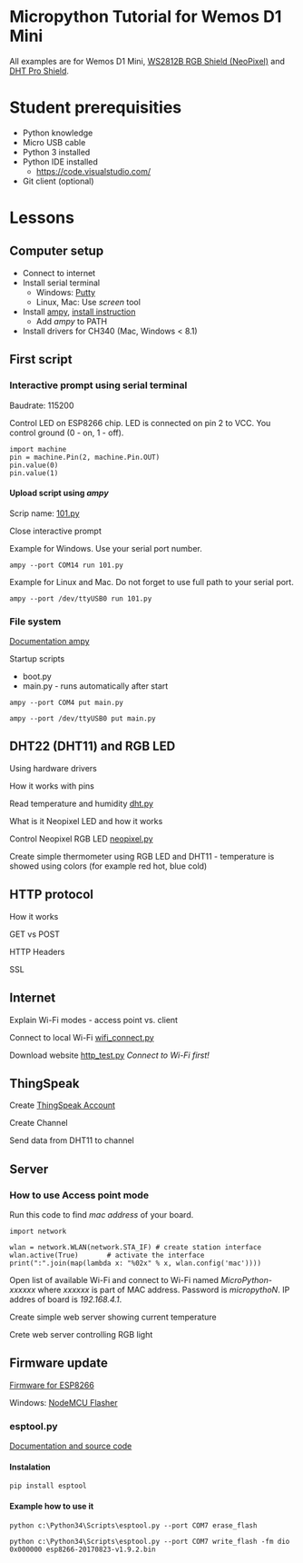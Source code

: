 # Micropython Tutorial for Wemos D1 Mini

All examples are for Wemos D1 Mini, [WS2812B RGB Shield (NeoPixel)](https://www.wemos.cc/product/ws2812b-rgb-shield.html) and [DHT Pro Shield](https://www.wemos.cc/product/dht-pro-shield.html).

# Student prerequisities

* Python knowledge
* Micro USB cable
* Python 3 installed
* Python IDE installed
  * https://code.visualstudio.com/
* Git client (optional)

# Lessons

## Computer setup

* Connect to internet
* Install serial terminal 
  * Windows: [Putty](http://www.putty.org/)
  * Linux, Mac: Use _screen_ tool 
* Install [ampy](https://learn.adafruit.com/micropython-basics-load-files-and-run-code/overview), [install instruction](https://github.com/adafruit/ampy)
  * Add _ampy_ to PATH
* Install drivers for CH340 (Mac, Windows < 8.1)

## First script

### Interactive prompt using serial terminal

Baudrate: 115200

Control LED on ESP8266 chip. LED is connected on pin 2 to VCC. You control ground (0 - on, 1 - off).

```
import machine
pin = machine.Pin(2, machine.Pin.OUT)
pin.value(0)
pin.value(1)
```

#### Upload script using _ampy_

Scrip name: [101.py](101.py)

Close interactive prompt

Example for Windows. Use your serial port number.

```
ampy --port COM14 run 101.py
```

Example for Linux and Mac. Do not forget to use full path to your serial port.

```
ampy --port /dev/ttyUSB0 run 101.py
```

### File system

[Documentation ampy](https://learn.adafruit.com/micropython-basics-load-files-and-run-code/file-operations)

Startup scripts
* boot.py
* main.py - runs automatically after start

```
ampy --port COM4 put main.py
```

```
ampy --port /dev/ttyUSB0 put main.py
```

## DHT22 (DHT11) and RGB LED

Using hardware drivers

How it works with pins

Read temperature and humidity [dht.py](dht.py)

What is it Neopixel LED and how it works

Control Neopixel RGB LED [neopixel.py](neopixel.py)

Create simple thermometer using RGB LED and DHT11 - temperature is showed using colors (for example red hot, blue cold)

## HTTP protocol

How it works

GET vs POST

HTTP Headers

SSL

## Internet

Explain Wi-Fi modes - access point vs. client

Connect to local Wi-Fi [wifi_connect.py](wifi_connect.py)

Download website [http_test.py](http_test.py) _Connect to Wi-Fi first!_

## ThingSpeak

Create [ThingSpeak Account](https://thingspeak.com/)

Create Channel

Send data from DHT11 to channel

## Server

### How to use Access point mode

Run this code to find _mac address_ of your board.

```
import network

wlan = network.WLAN(network.STA_IF) # create station interface
wlan.active(True)       # activate the interface
print(":".join(map(lambda x: "%02x" % x, wlan.config('mac'))))
```

Open list of available Wi-Fi and connect to Wi-Fi named _MicroPython-xxxxxx_ where _xxxxxx_ is part of MAC address. Password is _micropythoN_. IP addres of board is _192.168.4.1_.

Create simple web server showing current temperature

Crete web server controlling RGB light

## Firmware update

[Firmware for ESP8266](http://micropython.org/download#esp8266)

Windows: [NodeMCU Flasher](https://github.com/nodemcu/nodemcu-flasher)

### esptool.py

[Documentation and source code](https://github.com/espressif/esptool)

#### Instalation

```
pip install esptool
```

#### Example how to use it

```
python c:\Python34\Scripts\esptool.py --port COM7 erase_flash

python c:\Python34\Scripts\esptool.py --port COM7 write_flash -fm dio 0x000000 esp8266-20170823-v1.9.2.bin
```


